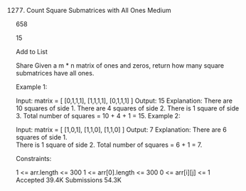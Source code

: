 1277. Count Square Submatrices with All Ones
Medium

658

15

Add to List

Share
Given a m * n matrix of ones and zeros, return how many square submatrices have all ones.



Example 1:

Input: matrix =
[
  [0,1,1,1],
  [1,1,1,1],
  [0,1,1,1]
]
Output: 15
Explanation:
There are 10 squares of side 1.
There are 4 squares of side 2.
There is  1 square of side 3.
Total number of squares = 10 + 4 + 1 = 15.
Example 2:

Input: matrix =
[
  [1,0,1],
  [1,1,0],
  [1,1,0]
]
Output: 7
Explanation:
There are 6 squares of side 1.  
There is 1 square of side 2.
Total number of squares = 6 + 1 = 7.


Constraints:

1 <= arr.length <= 300
1 <= arr[0].length <= 300
0 <= arr[i][j] <= 1
Accepted
39.4K
Submissions
54.3K
